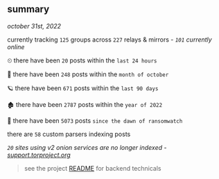 
## summary
_october 31st, 2022_

currently tracking `125` groups across `227` relays & mirrors - _`101` currently online_

⏲ there have been `20` posts within the `last 24 hours`

🦈 there have been `248` posts within the `month of october`

🪐 there have been `671` posts within the `last 90 days`

🏚 there have been `2787` posts within the `year of 2022`

🦕 there have been `5073` posts `since the dawn of ransomwatch`

there are `58` custom parsers indexing posts

_`20` sites using v2 onion services are no longer indexed - [support.torproject.org](https://support.torproject.org/onionservices/v2-deprecation/)_

> see the project [README](https://github.com/joshhighet/ransomwatch#ransomwatch--) for backend technicals
